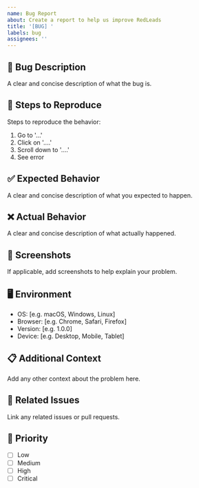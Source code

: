 ```yaml
---
name: Bug Report
about: Create a report to help us improve RedLeads
title: '[BUG] '
labels: bug
assignees: ''
---
```


## 🐛 Bug Description
A clear and concise description of what the bug is.

## 🔄 Steps to Reproduce
Steps to reproduce the behavior:
1. Go to '...'
2. Click on '....'
3. Scroll down to '....'
4. See error

## ✅ Expected Behavior
A clear and concise description of what you expected to happen.

## ❌ Actual Behavior
A clear and concise description of what actually happened.

## 📸 Screenshots
If applicable, add screenshots to help explain your problem.

## 🖥️ Environment
- OS: [e.g. macOS, Windows, Linux]
- Browser: [e.g. Chrome, Safari, Firefox]
- Version: [e.g. 1.0.0]
- Device: [e.g. Desktop, Mobile, Tablet]

## 📋 Additional Context
Add any other context about the problem here.

## 🔗 Related Issues
Link any related issues or pull requests.

## 🚨 Priority
- [ ] Low
- [ ] Medium
- [ ] High
- [ ] Critical